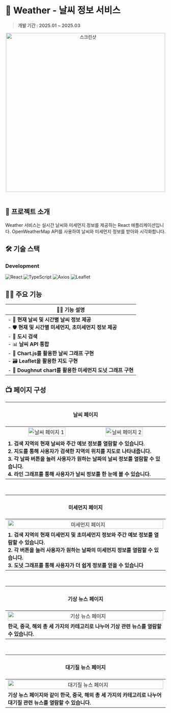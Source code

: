 # 🏬 Weather - 날씨 정보 서비스
> **개발 기간 : 2025.01 ~ 2025.03**

<div align="center">
<!-- <img width="100%" height="60%" src="https://github.com/user-attachments/assets/f6be51d4-5653-4998-902f-11f191c7962c" alt="스크린샷"> -->
<img width="500" src="https://github.com/user-attachments/assets/f6be51d4-5653-4998-902f-11f191c7962c" alt="스크린샷">
</div>
<br/>

## 🚀 프로젝트 소개
Weather 서비스는 실시간 날씨와 미세먼지 정보를 제공하는 React 애플리케이션입니다. OpenWeatherMap API를 사용하여 날씨와 미세먼지 정보를 받아와 시각화합니다.
<br/>

## 🛠️ 기술 스택

### Development  
![React](https://img.shields.io/badge/React-61DAFB?logo=react&logoColor=000&style=for-the-badge) 
![TypeScript](https://img.shields.io/badge/TypeScript-3178C6?logo=typescript&logoColor=fff&style=for-the-badge)
![Axios](https://img.shields.io/badge/Axios-5A29E4?logo=axios&logoColor=fff&style=for-the-badge)
![Leaflet](https://img.shields.io/badge/Leaflet-199900?logo=leaflet&logoColor=fff&style=for-the-badge)

## 🙋‍♂️ 주요 기능
| 🙋‍♂️ 기능 설명 |
|--------------|
| - 💾 **현재 날씨 및 시간별 날씨 정보 제공** <br>- 🛡️ **현재 및 시간별 미세먼지, 초미세먼지 정보 제공** <br>- 🪪 **도시 검색** <br>- 📊 **날씨 API 통합** <br>- 🎨 **Chart.js를 활용한 날씨 그래프 구현** <br>- 🗃️ **Leaflet을 활용한 지도 구현** <br>- 🚀 **Doughnut chart를 활용한 미세먼지 도넛 그래프 구현** |

## 📺 페이지 구성

| <h4> 날씨 페이지 </h4> |
| :-------------------------------------------: |
| <img width="49%" src="https://github.com/user-attachments/assets/ae8a939e-4b1c-4f03-9653-7a9a77af99ae" alt="날씨 페이지 1" /> <img width="49%" src="https://github.com/user-attachments/assets/a36ae9ce-c27c-4fbf-a931-5de5f4a244aa" alt="날씨 페이지 2" /> |
| <div align="left"> **1. 검색 지역의 현재 날씨와 주간 예보 정보를 열람할 수 있습니다.** <br/> **2. 지도를 통해 사용자가 검색한 지역의 위치를 지도로 나타내줍니다.** <br/> **3. 각 날짜 버튼을 눌러 사용자가 원하는 날짜의 날씨 정보를 열람할 수 있습니다.** <br/> **4. 라인 그래프를 통해 사용자가 날씨 정보를 한 눈에 볼 수 있습니다.** </div> |

<br />

| <h4> 미세먼지 페이지 </h4> |
| :-------------------------------------------: |
| <img width="100%" alt="미세먼지 페이지" src="https://github.com/user-attachments/assets/4b881cde-dab0-40b3-aaf7-60ba98747936" /> |
| <div align="left"> **1. 검색 지역의 현재 미세먼지 및 초미세먼지 정보와 주간 예보 정보를 열람할 수 있습니다.** <br/> **2. 각 버튼을 눌러 사용자가 원하는 날짜의 미세먼지 정보를 열람할 수 있습니다.** <br/> **3. 도넛 그래프를 통해 사용자가 더 쉽게 정보를 얻을 수 있습니다** </div> |

<br />

| <h4> 기상 뉴스 페이지 </h4> |
| :-------------------------------------------: |
| <img width="100%" alt="기상 뉴스 페이지" src="https://github.com/user-attachments/assets/c2a1b1b6-206f-497f-b2da-e76a08645192" /> |
| <div align="left"> **한국, 중국, 해외 총 세 가지의 카테고리로 나누어 기상 관련 뉴스를 열람할 수 있습니다.** </div> |

<br />

| <h4> 대기질 뉴스 페이지 </h4> |
| :-------------------------------------------: |
| <img width="100%" alt="대기질 뉴스 페이지" src="https://github.com/user-attachments/assets/a07bca56-11f8-431c-b720-99eda328d928" /> |
| <div align="left"> **기상 뉴스 페이지와 같이 한국, 중국, 해외 총 세 가지의 카테고리로 나누어 대기질 관련 뉴스를 열람할 수 있습니다.** </div> |

<br />
